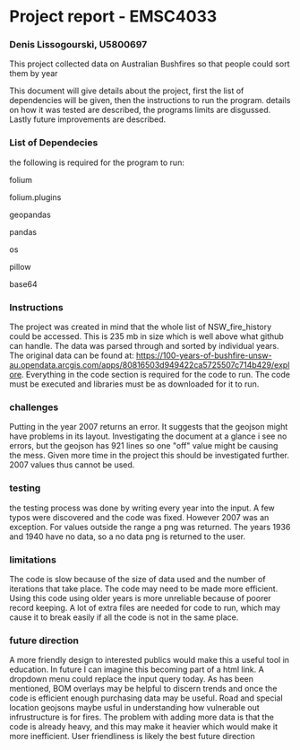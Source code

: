 # Project report - EMSC4033
### Denis Lissogourski, U5800697

This project collected data on Australian Bushfires so that people could sort them by year

This document will give details about the project, first the list of dependencies will be given, then the instructions to run the program. details on how it was tested are described, the programs limits are disgussed. Lastly future improvements are described.

### List of Dependecies
the following is required for the program to run:

folium

folium.plugins

geopandas

pandas

os

pillow

base64

### Instructions
The project was created in mind that the whole list of NSW_fire_history could be accessed. This is 235 mb in size which is well above what github can handle. The data was parsed through and sorted by individual years. The original data can be found at: https://100-years-of-bushfire-unsw-au.opendata.arcgis.com/apps/80816503d949422ca5725507c714b429/explore. Everything in the code section is required for the code to run. The code must be executed and libraries must be as downloaded for it to run. 

### challenges
Putting in the year 2007 returns an error. It suggests that the geojson might have problems in its layout. Investigating the document at a glance i see no errors, but the geojson has 921 lines so one "off" value might be causing the mess. Given more time in the project this should be investigated further. 2007 values thus cannot be used.

### testing

the testing process was done by writing every year into the input. A few typos were discovered and the code was fixed. However 2007 was an exception. For values outside the range a png was returned. The years 1936 and 1940 have no data, so a no data png is returned to the user.

### limitations

The code is slow because of the size of data used and the number of iterations that take place. The code may need to be made more efficient. Using this code using older years is more unreliable because of poorer record keeping. A lot of extra files are needed for code to run, which may cause it to break easily if all the code is not in the same place.

### future direction

A more friendly design to interested publics would make this a useful tool in education. In future I can imagine this becoming part of a html link. A dropdown menu could replace the input query today. As has been mentioned, BOM overlays may be helpful to discern trends and once the code is efficient enough purchasing data may be useful. Road and special location geojsons maybe usful in understanding how vulnerable out infrustructure is for fires. The problem with adding more data is that the code is already heavy, and this may make it heavier which would make it more inefficient. User friendliness is likely the best future direction

